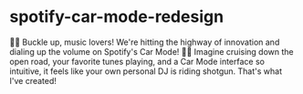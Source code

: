 # spotify-car-mode-redesign
🚗💨 Buckle up, music lovers! We're hitting the highway of innovation and dialing up the volume on Spotify's Car Mode! 🎵🔧 Imagine cruising down the open road, your favorite tunes playing, and a Car Mode interface so intuitive, it feels like your own personal DJ is riding shotgun. That's what I've created!
